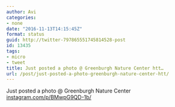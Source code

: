 ```yaml
---
author: Avi
categories:
- none
date: "2016-11-13T14:15:45Z"
format: status
guid: http://twitter-797865551745814528-post
id: 13435
tags:
- micro
- tweet
title: Just posted a photo @ Greenburgh Nature Center htt…
url: /post/just-posted-a-photo-greenburgh-nature-center-htt/
---
```

Just posted a photo @ Greenburgh Nature Center [instagram.com/p/BMwpG9QD-1b/](https://www.instagram.com/p/BMwpG9QD-1b/)